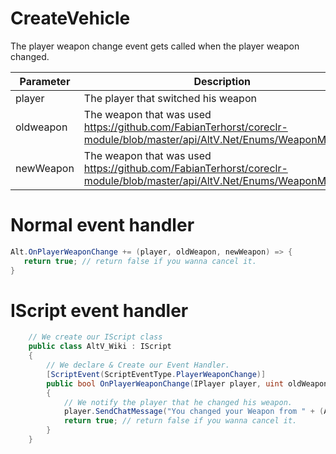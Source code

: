 # CreateVehicle
The player weapon change event gets called when the player weapon changed.

| Parameter | Description  |
|-----------|--------------|
| player    | The player that switched his weapon |
| oldweapon | The weapon that was used https://github.com/FabianTerhorst/coreclr-module/blob/master/api/AltV.Net/Enums/WeaponModel.cs |
| newWeapon | The weapon that was used https://github.com/FabianTerhorst/coreclr-module/blob/master/api/AltV.Net/Enums/WeaponModel.cs |

# Normal event handler

```csharp
Alt.OnPlayerWeaponChange += (player, oldWeapon, newWeapon) => {
   return true; // return false if you wanna cancel it.
}
```

# IScript event handler
```csharp
    // We create our IScript class
    public class AltV_Wiki : IScript
    {
        // We declare & Create our Event Handler. 
        [ScriptEvent(ScriptEventType.PlayerWeaponChange)]
        public bool OnPlayerWeaponChange(IPlayer player, uint oldWeapon, uint newWeapon)
        {
            // We notify the player that he changed his weapon.
            player.SendChatMessage("You changed your Weapon from " + (AltV.Net.Enums.WeaponModel)oldWeapon + " to " + (AltV.Net.Enums.WeaponModel)newWeapon);
            return true; // return false if you wanna cancel it.
        }
    }
```
